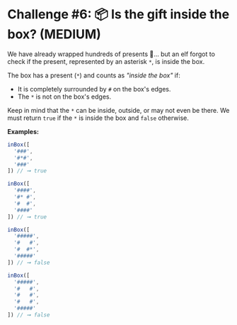 # Challenge #6: 📦 Is the gift inside the box? (MEDIUM)

We have already wrapped hundreds of presents 🎁… but an elf forgot to check if the present, represented by an asterisk `*`, is inside the box.

The box has a present (`*`) and counts as _"inside the box"_ if:

- It is completely surrounded by `#` on the box's edges.
- The `*` is not on the box's edges.

Keep in mind that the `*` can be inside, outside, or may not even be there. We must return `true` if the `*` is inside the box and `false` otherwise.

**Examples:**

```js
inBox([
  '###',
  '#*#',
  '###'
]) // ➞ true

inBox([
  '####',
  '#* #',
  '#  #',
  '####'
]) // ➞ true

inBox([
  '#####',
  '#   #',
  '#  #*',
  '#####'
]) // ➞ false

inBox([
  '#####',
  '#   #',
  '#   #',
  '#   #',
  '#####'
]) // ➞ false
```
